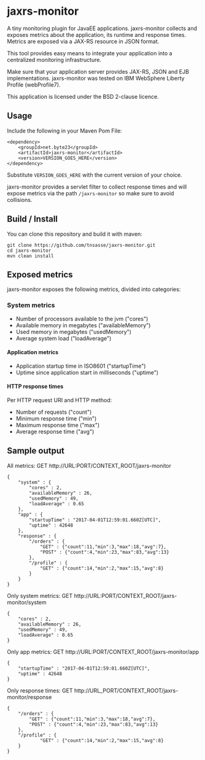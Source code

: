 # jaxrs-monitor
A tiny monitoring plugin for JavaEE applications. jaxrs-monitor collects and exposes
metrics about the application, its runtime and response times. Metrics are exposed
via a JAX-RS resource in JSON format.

This tool provides easy means to integrate your application into a centralized
monitoring infrastructure.

Make sure that your application server provides JAX-RS, JSON and EJB implementations.
jaxrs-monitor was tested on IBM WebSphere Liberty Profile (webProfile7).

This application is licensed under the BSD 2-clause licence.

## Usage
Include the following in your Maven Pom File:
    
    <dependency>
        <groupId>net.byte23</groupId>
        <artifactId>jaxrs-monitor</artifactId>
        <version>VERSION_GOES_HERE</version>
    </dependency>

Substitute `VERSION_GOES_HERE` with the current version of your choice.

jaxrs-monitor provides a servlet filter to collect response times and will expose 
metrics via the path `/jaxrs-monitor` so make sure to avoid collisions.

## Build / Install
You can clone this repository and build it with maven:

    git clone https://github.com/tnsasse/jaxrs-monitor.git
    cd jaxrs-monitor
    mvn clean install

## Exposed metrics
jaxrs-monitor exposes the following metrics, divided into categories:

### System metrics
  * Number of processors available to the jvm ("cores")
  * Available memory in megabytes ("availableMemory")
  * Used memory in megabytes ("usedMemory")
  * Average system load ("loadAverage") 

#### Application metrics
  * Application startup time in ISO8601 ("startupTime")
  * Uptime since application start in milliseconds ("uptime")

#### HTTP response times
Per HTTP request URI and HTTP method:

  * Number of requests ("count")
  * Minimum response time ("min")
  * Maximum response time ("max")
  * Average response time ("avg")

## Sample output

All metrics:
    GET http://URL:PORT/CONTEXT_ROOT/jaxrs-monitor

    {
        "system" : {
            "cores" : 2,
            "availableMemory" : 26,
            "usedMemory" : 49,
            "loadAverage" : 0.65
        },
        "app" : { 
            "startupTime" : "2017-04-01T12:59:01.660Z[UTC]",
            "uptime" : 42648
        },
        "response" : {
            "/orders" : { 
                "GET" : {"count":11,"min":3,"max":18,"avg":7},
                "POST" : {"count":4,"min":23,"max":83,"avg":13}
            },
            "/profile" : {
                "GET" : {"count":14,"min":2,"max":15,"avg":8}
            }
        }
    }

Only system metrics:
    GET http://URL:PORT/CONTEXT_ROOT/jaxrs-monitor/system

    {
        "cores" : 2,
        "availableMemory" : 26,
        "usedMemory" : 49,
        "loadAverage" : 0.65
    }

Only app metrics:
    GET http://URL:PORT/CONTEXT_ROOT/jaxrs-monitor/app

    {
        "startupTime" : "2017-04-01T12:59:01.660Z[UTC]",
        "uptime" : 42648
    }

Only response times:
    GET http://URL_PORT/CONTEXT_ROOT/jaxrs-monitor/response

    {
        "/orders" : { 
            "GET" : {"count":11,"min":3,"max":18,"avg":7},
            "POST" : {"count":4,"min":23,"max":83,"avg":13}
        },
        "/profile" : {
                "GET" : {"count":14,"min":2,"max":15,"avg":8}
        }
    }